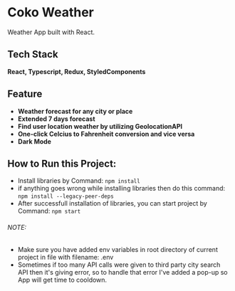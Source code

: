# Coko Weather

Weather App built with React.

## Tech Stack

**React, Typescript, Redux, StyledComponents**

## Feature

- **Weather forecast for any city or place**
- **Extended 7 days forecast**
- **Find user location weather by utilizing GeolocationAPI**
- **One-click Celcius to Fahrenheit conversion and vice versa**
- **Dark Mode**

## How to Run this Project:

- Install libraries by Command: `npm install`
- if anything goes wrong while installing libraries then do this command: `npm install --legacy-peer-deps`
- After successfull installation of libraries, you can start project by Command: `npm start`


###### NOTE: 
- Make sure you have added env variables in root directory of current project in file with filename: .env
- Sometimes if too many API calls were given to third party city search API then it's giving error, so to handle that error I've added a pop-up so App will get time to cooldown.